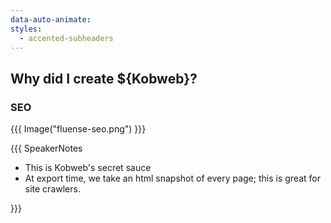 ```yaml
---
data-auto-animate:
styles:
  - accented-subheaders
---
```


## Why did I create ${Kobweb}?

### SEO

{{{ Image("fluense-seo.png") }}}

{{{ SpeakerNotes

* This is Kobweb's secret sauce
* At export time, we take an html snapshot of every page; this is great for site crawlers.

}}}

